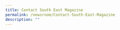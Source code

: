 ```yaml
---
title: Contact South East Magazine
permalink: /newsroom/Contact-South-East-Magazine
description: ""
---
```

